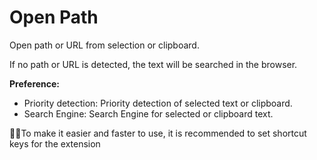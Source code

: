 # Open Path

Open path or URL from selection or clipboard.

If no path or URL is detected, the text will be searched in the browser.

**Preference:**

- Priority detection: Priority detection of selected text or clipboard.
- Search Engine: Search Engine for selected or clipboard text.

🌟🌟To make it easier and faster to use, it is recommended to set shortcut keys for the extension
